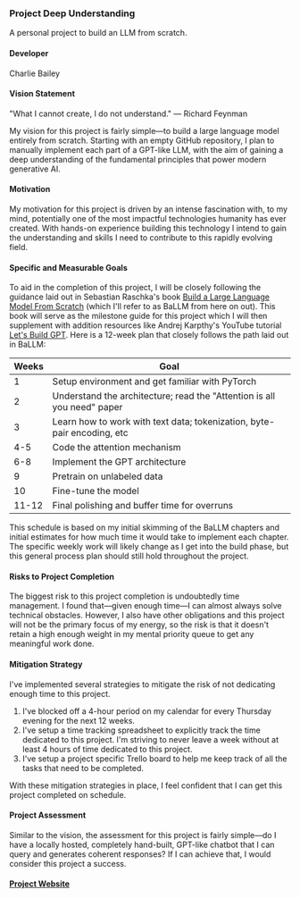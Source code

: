 ### Project Deep Understanding
A personal project to build an LLM from scratch.

#### Developer
Charlie Bailey

#### Vision Statement

"What I cannot create, I do not understand." — Richard Feynman

My vision for this project is fairly simple—to build a large language model entirely from scratch. Starting with an empty GitHub repository, I plan to manually implement each part of a GPT-like LLM, with the aim of gaining a deep understanding of the fundamental principles that power modern generative AI. 

#### Motivation

My motivation for this project is driven by an intense fascination with, to my mind, potentially one of the most impactful technologies humanity has ever created. With hands-on experience building this technology I intend to gain the understanding and skills I need to contribute to this rapidly evolving field.

#### Specific and Measurable Goals

To aid in the completion of this project, I will be closely following the guidance laid out in Sebastian Raschka's book [Build a Large Language Model From Scratch](https://www.amazon.com/Build-Large-Language-Model-Scratch/dp/1633437167) (which I'll refer to as BaLLM from here on out). This book will serve as the milestone guide for this project which I will then supplement with addition resources like Andrej Karpthy's YouTube tutorial [Let's Build GPT](https://youtu.be/kCc8FmEb1nY?si=54-hUOEzilal2WMG). Here is a 12-week plan that closely follows the path laid out in BaLLM:

| Weeks | Goal |
|------|------|
| 1 | Setup environment and get familiar with PyTorch |
| 2 | Understand the architecture; read the "Attention is all you need" paper |
| 3 | Learn how to work with text data; tokenization, byte-pair encoding, etc |
| 4-5 | Code the attention mechanism |
| 6-8 | Implement the GPT architecture |
| 9 | Pretrain on unlabeled data |
| 10 | Fine-tune the model |
| 11-12 | Final polishing and buffer time for overruns |

This schedule is based on my initial skimming of the BaLLM chapters and initial estimates for how much time it would take to implement each chapter. The specific weekly work will likely change as I get into the build phase, but this general process plan should still hold throughout the project.

#### Risks to Project Completion

The biggest risk to this project completion is undoubtedly time management. I found that—given enough time—I can almost always solve technical obstacles. However, I also have other obligations and this project will not be the primary focus of my energy, so the risk is that it doesn't retain a high enough weight in my mental priority queue to get any meaningful work done.

#### Mitigation Strategy

I've implemented several strategies to mitigate the risk of not dedicating enough time to this project.

1. I've blocked off a 4-hour period on my calendar for every Thursday evening for the next 12 weeks.
2. I've setup a time tracking spreadsheet to explicitly track the time dedicated to this project. I'm striving to never leave a week without at least 4 hours of time dedicated to this project.
3. I've setup a project specific Trello board to help me keep track of all the tasks that need to be completed.

With these mitigation strategies in place, I feel confident that I can get this project completed on schedule.

#### Project Assessment

Similar to the vision, the assessment for this project is fairly simple—do I have a locally hosted, completely hand-built, GPT-like chatbot that I can query and generates coherent responses? If I can achieve that, I would consider this project a success.

#### [Project Website](https://charliebailey24.github.io/project-deep-understanding/)